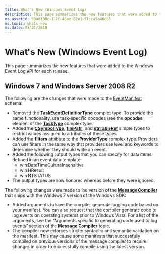 ```yaml
---
title: What's New (Windows Event Log)
description: This page summarizes the new features that were added to the Windows Event Log API for each release.
ms.assetid: 90adf08c-177f-46ae-82e1-f7cca5a46db8
ms.topic: whats-new
ms.date: 05/31/2018
---
```


# What's New (Windows Event Log)

This page summarizes the new features that were added to the Windows Event Log API for each release.

## Windows 7 and Windows Server 2008 R2

The following are the changes that were made to the [EventManifest](eventmanifestschema-schema.md) schema:

-   Removed the [**TaskEventDefinitionType**](eventmanifestschema-taskeventdefinitiontype-complextype.md) complex type. To provide the same functionality, use task-specific opcodes (see the **opcodes** element of the [**TaskType**](eventmanifestschema-tasktype-complextype.md) complex type.
-   Added the [**CSymbolType**](eventmanifestschema-csymboltype-simpletype.md), [**filePath**](eventmanifestschema-filepath-simpletype.md), and [**strTableRef**](eventmanifestschema-strtableref-simpletype.md) simple types to restrict values assigned to attributes of these types.
-   Added the **filters** attribute to the [**ProviderType**](eventmanifestschema-providertype-complextype.md) complex type. Providers can use filters in the same way that providers use level and keywords to determine whether they should write an event.
-   Added the following output types that you can specify for data items defined in an event data template:
    -   win:DateTimeCultureInsensitive
    -   win:HResult
    -   win:NTSTATUS
-   The output types are now honored whereas before they were ignored.

The following changes were made to the version of the [**Message Compiler**](message-compiler--mc-exe-.md) that ships with the Windows 7 version of the Windows SDK:

-   Added arguments to have the compiler generate logging code based on your manifest. You can also request that the compiler generate code to log events on operating systems prior to Windows Vista. For a list of the arguments, see the "Arguments specific to generating code used to log events" section of the [**Message Compiler**](message-compiler--mc-exe-.md) topic.
-   The compiler now enforces stricter syntactic and semantic validation on the manifest. This may cause some manifests that successfully compiled on previous versions of the message compiler to require changes in order to successfully compile using the latest version.
